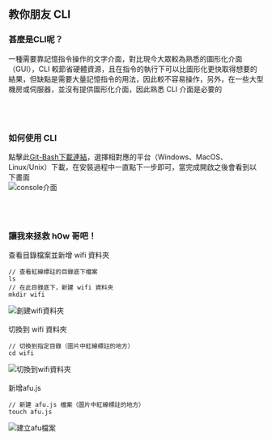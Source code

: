 ## 教你朋友 CLI

### 甚麼是CLI呢？
一種需要靠記憶指令操作的文字介面，對比現今大眾較為熟悉的圖形化介面（GUI），CLI 較節省硬體資源，且在指令的執行下可以比圖形化更快取得想要的結果，但缺點是需要大量記憶指令的用法，因此較不容易操作，另外，在一些大型機房或伺服器，並沒有提供圖形化介面，因此熟悉 CLI 介面是必要的
<br>
<br>
<br>
<br>
### 如何使用 CLI
點擊此[Git-Bash下載連結](https://git-scm.com/downloads)，選擇相對應的平台（Windows、MacOS、Linux/Unix）下載，在安裝過程中一直點下一步即可，當完成開啟之後會看到以下畫面  
![console介面](https://i.imgur.com/05RKlJK.png)
<br>
<br>
<br>
<br>
### 讓我來拯救 h0w 哥吧！
查看目錄檔案並新增 wifi 資料夾
```
// 查看紅線標註的目錄底下檔案
ls
// 在此目錄底下，新建 wifi 資料夾
mkdir wifi
```
![創建wifi資料夾](https://i.imgur.com/mCmhLcO.png)  
<br>
切換到 wifi 資料夾
```
// 切換到指定目錄（圖片中紅線標註的地方）
cd wifi
```
![切換到wifi資料夾](https://i.imgur.com/JCBLNWN.png)  
<br>
新增afu.js 
```
// 新建 afu.js 檔案（圖片中紅線標註的地方）
touch afu.js
```
![建立afu檔案](https://i.imgur.com/3Rl7I3I.png)
